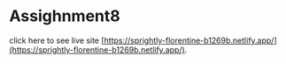 # Assighnment8

 click here to see live site  [https://sprightly-florentine-b1269b.netlify.app/](https://sprightly-florentine-b1269b.netlify.app/).
